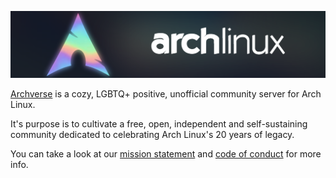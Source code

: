 ![banner](../images/arch_lignux.png)

[Archverse](https://discord.gg/archverse) is a cozy, LGBTQ+ positive, unofficial community server for Arch Linux.

It's purpose is to cultivate a free, open, independent and self-sustaining community dedicated to celebrating Arch
Linux's 20 years of legacy.

You can take a look at our [mission statement](https://hackmd.io/@djinzi/mission-statement) and [code of
conduct](https://github.com/Arch-Verse/Arch-Verse-Code-Of-Conduct) for more info.
